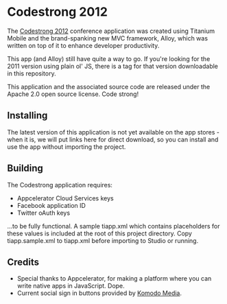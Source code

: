 # Codestrong 2012

The [Codestrong 2012](http://www.codestrong.com) conference application was created using Titanium Mobile
and the brand-spanking new MVC framework, Alloy, which was written on top of it to enhance developer productivity.

This app (and Alloy) still have quite a way to go.  If you're looking for the 2011 version using plain ol' JS,
there is a tag for that version downloadable in this repository.

This application and the associated source code are released under the Apache 2.0 open source license.  Code strong!

## Installing

The latest version of this application is not yet available on the app stores - when it is, we will put links here for
direct download, so you can install and use the app without importing the project.

## Building

The Codestrong application requires:

* Appcelerator Cloud Services keys
* Facebook application ID
* Twitter oAuth keys

...to be fully functional.  A sample tiapp.xml which contains placeholders for these values is included at the root of
this project directory.  Copy tiapp.sample.xml to tiapp.xml before importing to Studio or running.

## Credits

* Special thanks to Appcelerator, for making a platform where you can write native apps in JavaScript.  Dope.
* Current social sign in buttons provided by [Komodo Media](http://www.komodomedia.com/).
